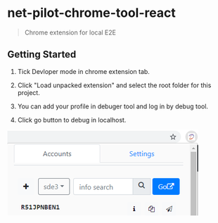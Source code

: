 # net-pilot-chrome-tool-react


> Chrome extension for local E2E


## Getting Started



1. Tick Devloper mode in chrome extension tab.


2. Click "Load unpacked extension" and select the root folder for this project.


3. You can add your profile in debuger tool and log in by debug tool.

4. Click go button to debug in localhost.

![Scheme](image.png)
